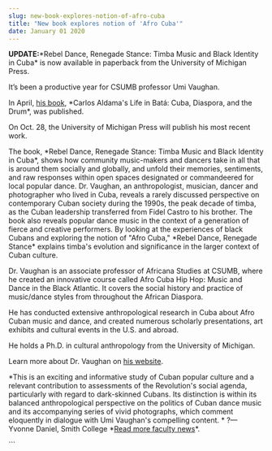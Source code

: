 ```yaml
---
slug: new-book-explores-notion-of-afro-cuba
title: "New book explores notion of 'Afro Cuba'"
date: January 01 2020
---
```


 
<p>
  <strong>UPDATE:</strong>&#42;Rebel Dance, Renegade Stance: Timba Music and
  Black Identity in Cuba&#42; is now available in paperback from the University
  of Michigan Press.
</p>
<p>It’s been a productive year for CSUMB professor Umi Vaughan.</p>
<p>
  In April,
  <a
    href="https://news.csumb.edu/news/2012/mar/15/new&#45;book&#45;traces&#45;history&#45;batá&#45;drumming"
    >his book</a
  >, &#42;Carlos Aldama's Life in Batá: Cuba, Diaspora, and the Drum&#42;, was
  published.
</p>
<p>
  On Oct. 28, the University of Michigan Press will publish his most recent
  work.
</p>
<p>
  The book, &#42;Rebel Dance, Renegade Stance: Timba Music and Black Identity in
  Cuba&#42;, shows how community music&#45;makers and dancers take in all that
  is around them socially and globally, and unfold their memories, sentiments,
  and raw responses within open spaces designated or commandeered for local
  popular dance. Dr. Vaughan, an anthropologist, musician, dancer and
  photographer who lived in Cuba, reveals a rarely discussed perspective on
  contemporary Cuban society during the 1990s, the peak decade of timba, as the
  Cuban leadership transferred from Fidel Castro to his brother. The book also
  reveals popular dance music in the context of a generation of fierce and
  creative performers. By looking at the experiences of black Cubans and
  exploring the notion of "Afro Cuba," &#42;Rebel Dance, Renegade Stance&#42;
  explains timba's evolution and significance in the larger context of Cuban
  culture.
</p>
<p>
  Dr. Vaughan is an associate professor of Africana Studies at CSUMB, where he
  created an innovative course called Afro Cuba Hip Hop: Music and Dance in the
  Black Atlantic. It covers the social history and practice of music/dance
  styles from throughout the African Diaspora.
</p>
<p>
  He has conducted extensive anthropological research in Cuba about Afro Cuban
  music and dance, and created numerous scholarly presentations, art exhibits
  and cultural events in the U.S. and abroad.
</p>
<p>
  He holds a Ph.D. in cultural anthropology from the University of Michigan.
</p>
<p>
  Learn more about Dr. Vaughan on <a href="https://umiart.com">his website</a>.
</p>
<p>
  &#42;This is an exciting and informative study of Cuban popular culture and a
  relevant contribution to assessments of the Revolution's social agenda,
  particularly with regard to dark&#45;skinned Cubans. Its distinction is within
  its balanced anthropological perspective on the politics of Cuban dance music
  and its accompanying series of vivid photographs, which comment eloquently in
  dialogue with Umi Vaughan's compelling content. &#42; ?— Yvonne Daniel, Smith
  College &#42;<a
    href="https://news.csumb.edu/news/2012/nov/25/faculty&#45;highlights"
    >Read more faculty news</a
  >&#42;.
</p>
```
